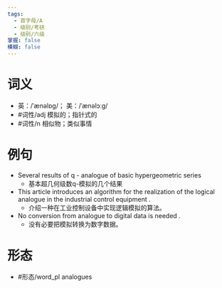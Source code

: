 ```yaml
---
tags:
  - 首字母/A
  - 级别/考研
  - 级别/六级
掌握: false
模糊: false
---
```

# 词义
- 英：/ˈænəlɒɡ/； 美：/ˈænəlɔːɡ/
- #词性/adj  模拟的；指针式的
- #词性/n  相似物；类似事情
# 例句
- Several results of q - analogue of basic hypergeometric series
	- 基本超几何级数q-模拟的几个结果
- This article introduces an algorithm for the realization of the logical analogue in the industrial control equipment .
	- 介绍一种在工业控制设备中实现逻辑模拟的算法。
- No conversion from analogue to digital data is needed .
	- 没有必要把模拟转换为数字数据。
# 形态
- #形态/word_pl analogues

